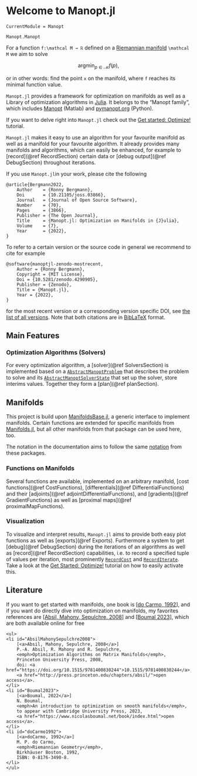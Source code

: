 # Welcome to Manopt.jl

```@meta
CurrentModule = Manopt
```

```@docs
Manopt.Manopt
```

For a function ``f:\mathcal M → ℝ`` defined on a [Riemannian manifold](https://en.wikipedia.org/wiki/Riemannian_manifold) ``\mathcal M`` we aim to solve

```math
\operatorname*{argmin}_{p ∈ \mathcal M} f(p),
```

or in other words: find the point ``x`` on the manifold, where ``f`` reaches its minimal function value.

`Manopt.jl` provides a framework for optimization on manifolds as well as a Library of optimization algorithms in [Julia](https://julialang.org).
It belongs to the “Manopt family”, which includes [Manopt](https://manopt.org) (Matlab) and [pymanopt.org](https://www.pymanopt.org/) (Python).

If you want to delve right into `Manopt.jl` check out the
[Get started: Optimize!](tutorials/Optimize!.md) tutorial.

`Manopt.jl` makes it easy to use an algorithm for your favourite
manifold as well as a manifold for your favourite algorithm. It already provides
many manifolds and algorithms, which can easily be enhanced, for example to
[record](@ref RecordSection) certain data or
[debug output](@ref DebugSection) throughout iterations.

If you use `Manopt.jl`in your work, please cite the following

```biblatex
@article{Bergmann2022,
    Author    = {Ronny Bergmann},
    Doi       = {10.21105/joss.03866},
    Journal   = {Journal of Open Source Software},
    Number    = {70},
    Pages     = {3866},
    Publisher = {The Open Journal},
    Title     = {Manopt.jl: Optimization on Manifolds in {J}ulia},
    Volume    = {7},
    Year      = {2022},
}
```

To refer to a certain version or the source code in general we recommend to cite for example

```biblatex
@software{manoptjl-zenodo-mostrecent,
    Author = {Ronny Bergmann},
    Copyright = {MIT License},
    Doi = {10.5281/zenodo.4290905},
    Publisher = {Zenodo},
    Title = {Manopt.jl},
    Year = {2022},
}
```

for the most recent version or a corresponding version specific DOI, see [the list of all versions](https://zenodo.org/search?page=1&size=20&q=conceptrecid:%224290905%22&sort=-version&all_versions=True).
Note that both citations are in [BibLaTeX](https://ctan.org/pkg/biblatex) format.

## Main Features

### Optimization Algorithms (Solvers)

For every optimization algorithm, a [solver](@ref SolversSection) is implemented based on a [`AbstractManoptProblem`](@ref) that describes the problem to solve and its [`AbstractManoptSolverState`](@ref) that set up the solver, store interims values. Together they
form a [plan](@ref planSection).

## Manifolds

This project is build upon [ManifoldsBase.jl](https://juliamanifolds.github.io/Manifolds.jl/stable/interface.html), a generic interface to implement manifolds. Certain functions are extended for specific manifolds from [Manifolds.jl](https://juliamanifolds.github.io/Manifolds.jl/stable/), but all other manifolds from that package can be used here, too.

The notation in the documentation aims to follow the same [notation](https://juliamanifolds.github.io/Manifolds.jl/stable/notation.html) from these packages.

### Functions on Manifolds

Several functions are available, implemented on an arbitrary manifold, [cost functions](@ref CostFunctions), [differentials](@ref DifferentialFunctions) and their [adjoints](@ref adjointDifferentialFunctions), and [gradients](@ref GradientFunctions) as well as [proximal maps](@ref proximalMapFunctions).

### Visualization

To visualize and interpret results, `Manopt.jl` aims to provide both easy plot functions as well as [exports](@ref Exports). Furthermore a system to get [debug](@ref DebugSection) during the iterations of an algorithms as well as [record](@ref RecordSection) capabilities, i.e. to record a specified tuple of values per iteration, most prominently [`RecordCost`](@ref) and
[`RecordIterate`](@ref). Take a look at the [Get Started: Optimize!](tutorials/Optimize!.md) tutorial on how to easily activate this.

## Literature

If you want to get started with manifolds, one book is [[do Carmo, 1992](#doCarmo1992)],
and if you want do directly dive into optimization on manifolds, my favorites references are
[[Absil, Mahony, Sepulchre, 2008](#AbsilMahonySepulchre2008)] and [[Boumal 2023](#Boumal2023)],
which are both available online for free

```@raw html
<ul>
<li id="AbsilMahonySepulchre2008">
    [<a>Absil, Mahony, Sepulchre, 2008</a>]
    P.-A. Absil, R. Mahony and R. Sepulchre,
    <emph>Optimization Algorithms on Matrix Manifolds</emph>,
    Princeton University Press, 2008,
    doi: <a href="https://doi.org/10.1515/9781400830244">10.1515/9781400830244</a>,
    <a href="http://press.princeton.edu/chapters/absil/">open access</a>.
</li>
<li id="Boumal2023">
    [<a>Boumal, 2022</a>]
    N. Boumal,
    <emph>An introduction to optimization on smooth manifolds</emph>,
    to appear with Cambridge University Press, 2023,
    <a href="https://www.nicolasboumal.net/book/index.html">open access</a>.
</li>
<li id="doCarmo1992">
    [<a>doCarmo, 1992</a>]
    M. P. do Carmo,
    <emph>Riemannian Geometry</emph>,
    Birkhäuser Boston, 1992,
    ISBN: 0-8176-3490-8.
</li>
</ul>
```
